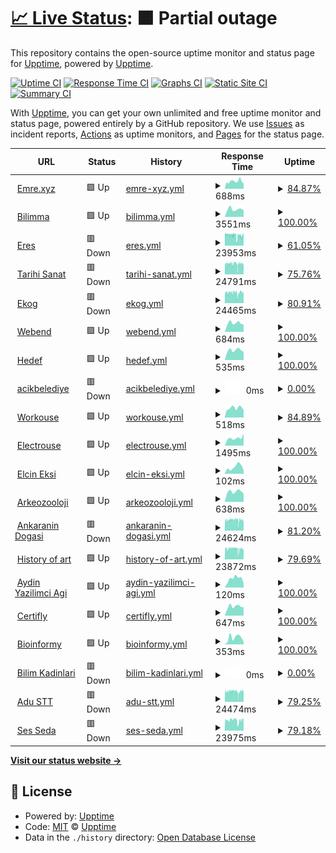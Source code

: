 # [📈 Live Status](https://status.emre.xyz): <!--live status--> **🟧 Partial outage**

This repository contains the open-source uptime monitor and status page for [Upptime](https://upptime.js.org), powered by [Upptime](https://github.com/upptime/upptime).

[![Uptime CI](https://github.com/delirehberi/status/workflows/Uptime%20CI/badge.svg)](https://github.com/delirehberi/status/actions?query=workflow%3A%22Uptime+CI%22)
[![Response Time CI](https://github.com/delirehberi/status/workflows/Response%20Time%20CI/badge.svg)](https://github.com/delirehberi/status/actions?query=workflow%3A%22Response+Time+CI%22)
[![Graphs CI](https://github.com/delirehberi/status/workflows/Graphs%20CI/badge.svg)](https://github.com/delirehberi/status/actions?query=workflow%3A%22Graphs+CI%22)
[![Static Site CI](https://github.com/delirehberi/status/workflows/Static%20Site%20CI/badge.svg)](https://github.com/delirehberi/status/actions?query=workflow%3A%22Static+Site+CI%22)
[![Summary CI](https://github.com/delirehberi/status/workflows/Summary%20CI/badge.svg)](https://github.com/delirehberi/status/actions?query=workflow%3A%22Summary+CI%22)

With [Upptime](https://upptime.js.org), you can get your own unlimited and free uptime monitor and status page, powered entirely by a GitHub repository. We use [Issues](https://github.com/upptime/upptime/issues) as incident reports, [Actions](https://github.com/delirehberi/status/actions) as uptime monitors, and [Pages](https://status.emre.xyz) for the status page.

<!--start: status pages-->
<!-- This summary is generated by Upptime (https://github.com/upptime/upptime) -->
<!-- Do not edit this manually, your changes will be overwritten -->
<!-- prettier-ignore -->
| URL | Status | History | Response Time | Uptime |
| --- | ------ | ------- | ------------- | ------ |
| <img alt="" src="https://icons.duckduckgo.com/ip3/emre.xyz.ico" height="13"> [Emre.xyz](https://emre.xyz) | 🟩 Up | [emre-xyz.yml](https://github.com/delirehberi/status/commits/HEAD/history/emre-xyz.yml) | <details><summary><img alt="Response time graph" src="./graphs/emre-xyz/response-time-week.png" height="20"> 688ms</summary><br><a href="https://status.emre.xyz/history/emre-xyz"><img alt="Response time 673" src="https://img.shields.io/endpoint?url=https%3A%2F%2Fraw.githubusercontent.com%2Fdelirehberi%2Fstatus%2FHEAD%2Fapi%2Femre-xyz%2Fresponse-time.json"></a><br><a href="https://status.emre.xyz/history/emre-xyz"><img alt="24-hour response time 471" src="https://img.shields.io/endpoint?url=https%3A%2F%2Fraw.githubusercontent.com%2Fdelirehberi%2Fstatus%2FHEAD%2Fapi%2Femre-xyz%2Fresponse-time-day.json"></a><br><a href="https://status.emre.xyz/history/emre-xyz"><img alt="7-day response time 688" src="https://img.shields.io/endpoint?url=https%3A%2F%2Fraw.githubusercontent.com%2Fdelirehberi%2Fstatus%2FHEAD%2Fapi%2Femre-xyz%2Fresponse-time-week.json"></a><br><a href="https://status.emre.xyz/history/emre-xyz"><img alt="30-day response time 665" src="https://img.shields.io/endpoint?url=https%3A%2F%2Fraw.githubusercontent.com%2Fdelirehberi%2Fstatus%2FHEAD%2Fapi%2Femre-xyz%2Fresponse-time-month.json"></a><br><a href="https://status.emre.xyz/history/emre-xyz"><img alt="1-year response time 673" src="https://img.shields.io/endpoint?url=https%3A%2F%2Fraw.githubusercontent.com%2Fdelirehberi%2Fstatus%2FHEAD%2Fapi%2Femre-xyz%2Fresponse-time-year.json"></a></details> | <details><summary><a href="https://status.emre.xyz/history/emre-xyz">84.87%</a></summary><a href="https://status.emre.xyz/history/emre-xyz"><img alt="All-time uptime 97.60%" src="https://img.shields.io/endpoint?url=https%3A%2F%2Fraw.githubusercontent.com%2Fdelirehberi%2Fstatus%2FHEAD%2Fapi%2Femre-xyz%2Fuptime.json"></a><br><a href="https://status.emre.xyz/history/emre-xyz"><img alt="24-hour uptime 100.00%" src="https://img.shields.io/endpoint?url=https%3A%2F%2Fraw.githubusercontent.com%2Fdelirehberi%2Fstatus%2FHEAD%2Fapi%2Femre-xyz%2Fuptime-day.json"></a><br><a href="https://status.emre.xyz/history/emre-xyz"><img alt="7-day uptime 84.87%" src="https://img.shields.io/endpoint?url=https%3A%2F%2Fraw.githubusercontent.com%2Fdelirehberi%2Fstatus%2FHEAD%2Fapi%2Femre-xyz%2Fuptime-week.json"></a><br><a href="https://status.emre.xyz/history/emre-xyz"><img alt="30-day uptime 96.52%" src="https://img.shields.io/endpoint?url=https%3A%2F%2Fraw.githubusercontent.com%2Fdelirehberi%2Fstatus%2FHEAD%2Fapi%2Femre-xyz%2Fuptime-month.json"></a><br><a href="https://status.emre.xyz/history/emre-xyz"><img alt="1-year uptime 97.60%" src="https://img.shields.io/endpoint?url=https%3A%2F%2Fraw.githubusercontent.com%2Fdelirehberi%2Fstatus%2FHEAD%2Fapi%2Femre-xyz%2Fuptime-year.json"></a></details>
| <img alt="" src="https://icons.duckduckgo.com/ip3/bilimma.com.ico" height="13"> [Bilimma](https://bilimma.com) | 🟩 Up | [bilimma.yml](https://github.com/delirehberi/status/commits/HEAD/history/bilimma.yml) | <details><summary><img alt="Response time graph" src="./graphs/bilimma/response-time-week.png" height="20"> 3551ms</summary><br><a href="https://status.emre.xyz/history/bilimma"><img alt="Response time 3151" src="https://img.shields.io/endpoint?url=https%3A%2F%2Fraw.githubusercontent.com%2Fdelirehberi%2Fstatus%2FHEAD%2Fapi%2Fbilimma%2Fresponse-time.json"></a><br><a href="https://status.emre.xyz/history/bilimma"><img alt="24-hour response time 3076" src="https://img.shields.io/endpoint?url=https%3A%2F%2Fraw.githubusercontent.com%2Fdelirehberi%2Fstatus%2FHEAD%2Fapi%2Fbilimma%2Fresponse-time-day.json"></a><br><a href="https://status.emre.xyz/history/bilimma"><img alt="7-day response time 3551" src="https://img.shields.io/endpoint?url=https%3A%2F%2Fraw.githubusercontent.com%2Fdelirehberi%2Fstatus%2FHEAD%2Fapi%2Fbilimma%2Fresponse-time-week.json"></a><br><a href="https://status.emre.xyz/history/bilimma"><img alt="30-day response time 3333" src="https://img.shields.io/endpoint?url=https%3A%2F%2Fraw.githubusercontent.com%2Fdelirehberi%2Fstatus%2FHEAD%2Fapi%2Fbilimma%2Fresponse-time-month.json"></a><br><a href="https://status.emre.xyz/history/bilimma"><img alt="1-year response time 3151" src="https://img.shields.io/endpoint?url=https%3A%2F%2Fraw.githubusercontent.com%2Fdelirehberi%2Fstatus%2FHEAD%2Fapi%2Fbilimma%2Fresponse-time-year.json"></a></details> | <details><summary><a href="https://status.emre.xyz/history/bilimma">100.00%</a></summary><a href="https://status.emre.xyz/history/bilimma"><img alt="All-time uptime 99.88%" src="https://img.shields.io/endpoint?url=https%3A%2F%2Fraw.githubusercontent.com%2Fdelirehberi%2Fstatus%2FHEAD%2Fapi%2Fbilimma%2Fuptime.json"></a><br><a href="https://status.emre.xyz/history/bilimma"><img alt="24-hour uptime 100.00%" src="https://img.shields.io/endpoint?url=https%3A%2F%2Fraw.githubusercontent.com%2Fdelirehberi%2Fstatus%2FHEAD%2Fapi%2Fbilimma%2Fuptime-day.json"></a><br><a href="https://status.emre.xyz/history/bilimma"><img alt="7-day uptime 100.00%" src="https://img.shields.io/endpoint?url=https%3A%2F%2Fraw.githubusercontent.com%2Fdelirehberi%2Fstatus%2FHEAD%2Fapi%2Fbilimma%2Fuptime-week.json"></a><br><a href="https://status.emre.xyz/history/bilimma"><img alt="30-day uptime 99.87%" src="https://img.shields.io/endpoint?url=https%3A%2F%2Fraw.githubusercontent.com%2Fdelirehberi%2Fstatus%2FHEAD%2Fapi%2Fbilimma%2Fuptime-month.json"></a><br><a href="https://status.emre.xyz/history/bilimma"><img alt="1-year uptime 99.88%" src="https://img.shields.io/endpoint?url=https%3A%2F%2Fraw.githubusercontent.com%2Fdelirehberi%2Fstatus%2FHEAD%2Fapi%2Fbilimma%2Fuptime-year.json"></a></details>
| <img alt="" src="https://icons.duckduckgo.com/ip3/www.eresbiotech.com.ico" height="13"> [Eres](https://www.eresbiotech.com) | 🟥 Down | [eres.yml](https://github.com/delirehberi/status/commits/HEAD/history/eres.yml) | <details><summary><img alt="Response time graph" src="./graphs/eres/response-time-week.png" height="20"> 23953ms</summary><br><a href="https://status.emre.xyz/history/eres"><img alt="Response time 12148" src="https://img.shields.io/endpoint?url=https%3A%2F%2Fraw.githubusercontent.com%2Fdelirehberi%2Fstatus%2FHEAD%2Fapi%2Feres%2Fresponse-time.json"></a><br><a href="https://status.emre.xyz/history/eres"><img alt="24-hour response time 25113" src="https://img.shields.io/endpoint?url=https%3A%2F%2Fraw.githubusercontent.com%2Fdelirehberi%2Fstatus%2FHEAD%2Fapi%2Feres%2Fresponse-time-day.json"></a><br><a href="https://status.emre.xyz/history/eres"><img alt="7-day response time 23953" src="https://img.shields.io/endpoint?url=https%3A%2F%2Fraw.githubusercontent.com%2Fdelirehberi%2Fstatus%2FHEAD%2Fapi%2Feres%2Fresponse-time-week.json"></a><br><a href="https://status.emre.xyz/history/eres"><img alt="30-day response time 22528" src="https://img.shields.io/endpoint?url=https%3A%2F%2Fraw.githubusercontent.com%2Fdelirehberi%2Fstatus%2FHEAD%2Fapi%2Feres%2Fresponse-time-month.json"></a><br><a href="https://status.emre.xyz/history/eres"><img alt="1-year response time 12148" src="https://img.shields.io/endpoint?url=https%3A%2F%2Fraw.githubusercontent.com%2Fdelirehberi%2Fstatus%2FHEAD%2Fapi%2Feres%2Fresponse-time-year.json"></a></details> | <details><summary><a href="https://status.emre.xyz/history/eres">61.05%</a></summary><a href="https://status.emre.xyz/history/eres"><img alt="All-time uptime 98.76%" src="https://img.shields.io/endpoint?url=https%3A%2F%2Fraw.githubusercontent.com%2Fdelirehberi%2Fstatus%2FHEAD%2Fapi%2Feres%2Fuptime.json"></a><br><a href="https://status.emre.xyz/history/eres"><img alt="24-hour uptime 35.19%" src="https://img.shields.io/endpoint?url=https%3A%2F%2Fraw.githubusercontent.com%2Fdelirehberi%2Fstatus%2FHEAD%2Fapi%2Feres%2Fuptime-day.json"></a><br><a href="https://status.emre.xyz/history/eres"><img alt="7-day uptime 61.05%" src="https://img.shields.io/endpoint?url=https%3A%2F%2Fraw.githubusercontent.com%2Fdelirehberi%2Fstatus%2FHEAD%2Fapi%2Feres%2Fuptime-week.json"></a><br><a href="https://status.emre.xyz/history/eres"><img alt="30-day uptime 86.24%" src="https://img.shields.io/endpoint?url=https%3A%2F%2Fraw.githubusercontent.com%2Fdelirehberi%2Fstatus%2FHEAD%2Fapi%2Feres%2Fuptime-month.json"></a><br><a href="https://status.emre.xyz/history/eres"><img alt="1-year uptime 98.76%" src="https://img.shields.io/endpoint?url=https%3A%2F%2Fraw.githubusercontent.com%2Fdelirehberi%2Fstatus%2FHEAD%2Fapi%2Feres%2Fuptime-year.json"></a></details>
| <img alt="" src="https://icons.duckduckgo.com/ip3/tarihisanat.com.ico" height="13"> [Tarihi Sanat](https://tarihisanat.com) | 🟥 Down | [tarihi-sanat.yml](https://github.com/delirehberi/status/commits/HEAD/history/tarihi-sanat.yml) | <details><summary><img alt="Response time graph" src="./graphs/tarihi-sanat/response-time-week.png" height="20"> 24791ms</summary><br><a href="https://status.emre.xyz/history/tarihi-sanat"><img alt="Response time 6486" src="https://img.shields.io/endpoint?url=https%3A%2F%2Fraw.githubusercontent.com%2Fdelirehberi%2Fstatus%2FHEAD%2Fapi%2Ftarihi-sanat%2Fresponse-time.json"></a><br><a href="https://status.emre.xyz/history/tarihi-sanat"><img alt="24-hour response time 25606" src="https://img.shields.io/endpoint?url=https%3A%2F%2Fraw.githubusercontent.com%2Fdelirehberi%2Fstatus%2FHEAD%2Fapi%2Ftarihi-sanat%2Fresponse-time-day.json"></a><br><a href="https://status.emre.xyz/history/tarihi-sanat"><img alt="7-day response time 24791" src="https://img.shields.io/endpoint?url=https%3A%2F%2Fraw.githubusercontent.com%2Fdelirehberi%2Fstatus%2FHEAD%2Fapi%2Ftarihi-sanat%2Fresponse-time-week.json"></a><br><a href="https://status.emre.xyz/history/tarihi-sanat"><img alt="30-day response time 20523" src="https://img.shields.io/endpoint?url=https%3A%2F%2Fraw.githubusercontent.com%2Fdelirehberi%2Fstatus%2FHEAD%2Fapi%2Ftarihi-sanat%2Fresponse-time-month.json"></a><br><a href="https://status.emre.xyz/history/tarihi-sanat"><img alt="1-year response time 6486" src="https://img.shields.io/endpoint?url=https%3A%2F%2Fraw.githubusercontent.com%2Fdelirehberi%2Fstatus%2FHEAD%2Fapi%2Ftarihi-sanat%2Fresponse-time-year.json"></a></details> | <details><summary><a href="https://status.emre.xyz/history/tarihi-sanat">75.76%</a></summary><a href="https://status.emre.xyz/history/tarihi-sanat"><img alt="All-time uptime 99.05%" src="https://img.shields.io/endpoint?url=https%3A%2F%2Fraw.githubusercontent.com%2Fdelirehberi%2Fstatus%2FHEAD%2Fapi%2Ftarihi-sanat%2Fuptime.json"></a><br><a href="https://status.emre.xyz/history/tarihi-sanat"><img alt="24-hour uptime 33.68%" src="https://img.shields.io/endpoint?url=https%3A%2F%2Fraw.githubusercontent.com%2Fdelirehberi%2Fstatus%2FHEAD%2Fapi%2Ftarihi-sanat%2Fuptime-day.json"></a><br><a href="https://status.emre.xyz/history/tarihi-sanat"><img alt="7-day uptime 75.76%" src="https://img.shields.io/endpoint?url=https%3A%2F%2Fraw.githubusercontent.com%2Fdelirehberi%2Fstatus%2FHEAD%2Fapi%2Ftarihi-sanat%2Fuptime-week.json"></a><br><a href="https://status.emre.xyz/history/tarihi-sanat"><img alt="30-day uptime 93.13%" src="https://img.shields.io/endpoint?url=https%3A%2F%2Fraw.githubusercontent.com%2Fdelirehberi%2Fstatus%2FHEAD%2Fapi%2Ftarihi-sanat%2Fuptime-month.json"></a><br><a href="https://status.emre.xyz/history/tarihi-sanat"><img alt="1-year uptime 99.05%" src="https://img.shields.io/endpoint?url=https%3A%2F%2Fraw.githubusercontent.com%2Fdelirehberi%2Fstatus%2FHEAD%2Fapi%2Ftarihi-sanat%2Fuptime-year.json"></a></details>
| <img alt="" src="https://icons.duckduckgo.com/ip3/ekog.org.ico" height="13"> [Ekog](https://ekog.org) | 🟥 Down | [ekog.yml](https://github.com/delirehberi/status/commits/HEAD/history/ekog.yml) | <details><summary><img alt="Response time graph" src="./graphs/ekog/response-time-week.png" height="20"> 24465ms</summary><br><a href="https://status.emre.xyz/history/ekog"><img alt="Response time 6393" src="https://img.shields.io/endpoint?url=https%3A%2F%2Fraw.githubusercontent.com%2Fdelirehberi%2Fstatus%2FHEAD%2Fapi%2Fekog%2Fresponse-time.json"></a><br><a href="https://status.emre.xyz/history/ekog"><img alt="24-hour response time 26048" src="https://img.shields.io/endpoint?url=https%3A%2F%2Fraw.githubusercontent.com%2Fdelirehberi%2Fstatus%2FHEAD%2Fapi%2Fekog%2Fresponse-time-day.json"></a><br><a href="https://status.emre.xyz/history/ekog"><img alt="7-day response time 24465" src="https://img.shields.io/endpoint?url=https%3A%2F%2Fraw.githubusercontent.com%2Fdelirehberi%2Fstatus%2FHEAD%2Fapi%2Fekog%2Fresponse-time-week.json"></a><br><a href="https://status.emre.xyz/history/ekog"><img alt="30-day response time 20395" src="https://img.shields.io/endpoint?url=https%3A%2F%2Fraw.githubusercontent.com%2Fdelirehberi%2Fstatus%2FHEAD%2Fapi%2Fekog%2Fresponse-time-month.json"></a><br><a href="https://status.emre.xyz/history/ekog"><img alt="1-year response time 6393" src="https://img.shields.io/endpoint?url=https%3A%2F%2Fraw.githubusercontent.com%2Fdelirehberi%2Fstatus%2FHEAD%2Fapi%2Fekog%2Fresponse-time-year.json"></a></details> | <details><summary><a href="https://status.emre.xyz/history/ekog">80.91%</a></summary><a href="https://status.emre.xyz/history/ekog"><img alt="All-time uptime 99.00%" src="https://img.shields.io/endpoint?url=https%3A%2F%2Fraw.githubusercontent.com%2Fdelirehberi%2Fstatus%2FHEAD%2Fapi%2Fekog%2Fuptime.json"></a><br><a href="https://status.emre.xyz/history/ekog"><img alt="24-hour uptime 36.96%" src="https://img.shields.io/endpoint?url=https%3A%2F%2Fraw.githubusercontent.com%2Fdelirehberi%2Fstatus%2FHEAD%2Fapi%2Fekog%2Fuptime-day.json"></a><br><a href="https://status.emre.xyz/history/ekog"><img alt="7-day uptime 80.91%" src="https://img.shields.io/endpoint?url=https%3A%2F%2Fraw.githubusercontent.com%2Fdelirehberi%2Fstatus%2FHEAD%2Fapi%2Fekog%2Fuptime-week.json"></a><br><a href="https://status.emre.xyz/history/ekog"><img alt="30-day uptime 94.13%" src="https://img.shields.io/endpoint?url=https%3A%2F%2Fraw.githubusercontent.com%2Fdelirehberi%2Fstatus%2FHEAD%2Fapi%2Fekog%2Fuptime-month.json"></a><br><a href="https://status.emre.xyz/history/ekog"><img alt="1-year uptime 99.00%" src="https://img.shields.io/endpoint?url=https%3A%2F%2Fraw.githubusercontent.com%2Fdelirehberi%2Fstatus%2FHEAD%2Fapi%2Fekog%2Fuptime-year.json"></a></details>
| <img alt="" src="https://icons.duckduckgo.com/ip3/webend.org.ico" height="13"> [Webend](https://webend.org) | 🟩 Up | [webend.yml](https://github.com/delirehberi/status/commits/HEAD/history/webend.yml) | <details><summary><img alt="Response time graph" src="./graphs/webend/response-time-week.png" height="20"> 684ms</summary><br><a href="https://status.emre.xyz/history/webend"><img alt="Response time 457" src="https://img.shields.io/endpoint?url=https%3A%2F%2Fraw.githubusercontent.com%2Fdelirehberi%2Fstatus%2FHEAD%2Fapi%2Fwebend%2Fresponse-time.json"></a><br><a href="https://status.emre.xyz/history/webend"><img alt="24-hour response time 577" src="https://img.shields.io/endpoint?url=https%3A%2F%2Fraw.githubusercontent.com%2Fdelirehberi%2Fstatus%2FHEAD%2Fapi%2Fwebend%2Fresponse-time-day.json"></a><br><a href="https://status.emre.xyz/history/webend"><img alt="7-day response time 684" src="https://img.shields.io/endpoint?url=https%3A%2F%2Fraw.githubusercontent.com%2Fdelirehberi%2Fstatus%2FHEAD%2Fapi%2Fwebend%2Fresponse-time-week.json"></a><br><a href="https://status.emre.xyz/history/webend"><img alt="30-day response time 690" src="https://img.shields.io/endpoint?url=https%3A%2F%2Fraw.githubusercontent.com%2Fdelirehberi%2Fstatus%2FHEAD%2Fapi%2Fwebend%2Fresponse-time-month.json"></a><br><a href="https://status.emre.xyz/history/webend"><img alt="1-year response time 457" src="https://img.shields.io/endpoint?url=https%3A%2F%2Fraw.githubusercontent.com%2Fdelirehberi%2Fstatus%2FHEAD%2Fapi%2Fwebend%2Fresponse-time-year.json"></a></details> | <details><summary><a href="https://status.emre.xyz/history/webend">100.00%</a></summary><a href="https://status.emre.xyz/history/webend"><img alt="All-time uptime 86.82%" src="https://img.shields.io/endpoint?url=https%3A%2F%2Fraw.githubusercontent.com%2Fdelirehberi%2Fstatus%2FHEAD%2Fapi%2Fwebend%2Fuptime.json"></a><br><a href="https://status.emre.xyz/history/webend"><img alt="24-hour uptime 100.00%" src="https://img.shields.io/endpoint?url=https%3A%2F%2Fraw.githubusercontent.com%2Fdelirehberi%2Fstatus%2FHEAD%2Fapi%2Fwebend%2Fuptime-day.json"></a><br><a href="https://status.emre.xyz/history/webend"><img alt="7-day uptime 100.00%" src="https://img.shields.io/endpoint?url=https%3A%2F%2Fraw.githubusercontent.com%2Fdelirehberi%2Fstatus%2FHEAD%2Fapi%2Fwebend%2Fuptime-week.json"></a><br><a href="https://status.emre.xyz/history/webend"><img alt="30-day uptime 100.00%" src="https://img.shields.io/endpoint?url=https%3A%2F%2Fraw.githubusercontent.com%2Fdelirehberi%2Fstatus%2FHEAD%2Fapi%2Fwebend%2Fuptime-month.json"></a><br><a href="https://status.emre.xyz/history/webend"><img alt="1-year uptime 86.82%" src="https://img.shields.io/endpoint?url=https%3A%2F%2Fraw.githubusercontent.com%2Fdelirehberi%2Fstatus%2FHEAD%2Fapi%2Fwebend%2Fuptime-year.json"></a></details>
| <img alt="" src="https://icons.duckduckgo.com/ip3/hedef.im.ico" height="13"> [Hedef](https://hedef.im) | 🟩 Up | [hedef.yml](https://github.com/delirehberi/status/commits/HEAD/history/hedef.yml) | <details><summary><img alt="Response time graph" src="./graphs/hedef/response-time-week.png" height="20"> 535ms</summary><br><a href="https://status.emre.xyz/history/hedef"><img alt="Response time 547" src="https://img.shields.io/endpoint?url=https%3A%2F%2Fraw.githubusercontent.com%2Fdelirehberi%2Fstatus%2FHEAD%2Fapi%2Fhedef%2Fresponse-time.json"></a><br><a href="https://status.emre.xyz/history/hedef"><img alt="24-hour response time 450" src="https://img.shields.io/endpoint?url=https%3A%2F%2Fraw.githubusercontent.com%2Fdelirehberi%2Fstatus%2FHEAD%2Fapi%2Fhedef%2Fresponse-time-day.json"></a><br><a href="https://status.emre.xyz/history/hedef"><img alt="7-day response time 535" src="https://img.shields.io/endpoint?url=https%3A%2F%2Fraw.githubusercontent.com%2Fdelirehberi%2Fstatus%2FHEAD%2Fapi%2Fhedef%2Fresponse-time-week.json"></a><br><a href="https://status.emre.xyz/history/hedef"><img alt="30-day response time 531" src="https://img.shields.io/endpoint?url=https%3A%2F%2Fraw.githubusercontent.com%2Fdelirehberi%2Fstatus%2FHEAD%2Fapi%2Fhedef%2Fresponse-time-month.json"></a><br><a href="https://status.emre.xyz/history/hedef"><img alt="1-year response time 547" src="https://img.shields.io/endpoint?url=https%3A%2F%2Fraw.githubusercontent.com%2Fdelirehberi%2Fstatus%2FHEAD%2Fapi%2Fhedef%2Fresponse-time-year.json"></a></details> | <details><summary><a href="https://status.emre.xyz/history/hedef">100.00%</a></summary><a href="https://status.emre.xyz/history/hedef"><img alt="All-time uptime 99.95%" src="https://img.shields.io/endpoint?url=https%3A%2F%2Fraw.githubusercontent.com%2Fdelirehberi%2Fstatus%2FHEAD%2Fapi%2Fhedef%2Fuptime.json"></a><br><a href="https://status.emre.xyz/history/hedef"><img alt="24-hour uptime 100.00%" src="https://img.shields.io/endpoint?url=https%3A%2F%2Fraw.githubusercontent.com%2Fdelirehberi%2Fstatus%2FHEAD%2Fapi%2Fhedef%2Fuptime-day.json"></a><br><a href="https://status.emre.xyz/history/hedef"><img alt="7-day uptime 100.00%" src="https://img.shields.io/endpoint?url=https%3A%2F%2Fraw.githubusercontent.com%2Fdelirehberi%2Fstatus%2FHEAD%2Fapi%2Fhedef%2Fuptime-week.json"></a><br><a href="https://status.emre.xyz/history/hedef"><img alt="30-day uptime 100.00%" src="https://img.shields.io/endpoint?url=https%3A%2F%2Fraw.githubusercontent.com%2Fdelirehberi%2Fstatus%2FHEAD%2Fapi%2Fhedef%2Fuptime-month.json"></a><br><a href="https://status.emre.xyz/history/hedef"><img alt="1-year uptime 99.95%" src="https://img.shields.io/endpoint?url=https%3A%2F%2Fraw.githubusercontent.com%2Fdelirehberi%2Fstatus%2FHEAD%2Fapi%2Fhedef%2Fuptime-year.json"></a></details>
| <img alt="" src="https://icons.duckduckgo.com/ip3/acikbelediye.com.ico" height="13"> [acikbelediye](https://acikbelediye.com) | 🟥 Down | [acikbelediye.yml](https://github.com/delirehberi/status/commits/HEAD/history/acikbelediye.yml) | <details><summary><img alt="Response time graph" src="./graphs/acikbelediye/response-time-week.png" height="20"> 0ms</summary><br><a href="https://status.emre.xyz/history/acikbelediye"><img alt="Response time 0" src="https://img.shields.io/endpoint?url=https%3A%2F%2Fraw.githubusercontent.com%2Fdelirehberi%2Fstatus%2FHEAD%2Fapi%2Facikbelediye%2Fresponse-time.json"></a><br><a href="https://status.emre.xyz/history/acikbelediye"><img alt="24-hour response time 0" src="https://img.shields.io/endpoint?url=https%3A%2F%2Fraw.githubusercontent.com%2Fdelirehberi%2Fstatus%2FHEAD%2Fapi%2Facikbelediye%2Fresponse-time-day.json"></a><br><a href="https://status.emre.xyz/history/acikbelediye"><img alt="7-day response time 0" src="https://img.shields.io/endpoint?url=https%3A%2F%2Fraw.githubusercontent.com%2Fdelirehberi%2Fstatus%2FHEAD%2Fapi%2Facikbelediye%2Fresponse-time-week.json"></a><br><a href="https://status.emre.xyz/history/acikbelediye"><img alt="30-day response time 0" src="https://img.shields.io/endpoint?url=https%3A%2F%2Fraw.githubusercontent.com%2Fdelirehberi%2Fstatus%2FHEAD%2Fapi%2Facikbelediye%2Fresponse-time-month.json"></a><br><a href="https://status.emre.xyz/history/acikbelediye"><img alt="1-year response time 0" src="https://img.shields.io/endpoint?url=https%3A%2F%2Fraw.githubusercontent.com%2Fdelirehberi%2Fstatus%2FHEAD%2Fapi%2Facikbelediye%2Fresponse-time-year.json"></a></details> | <details><summary><a href="https://status.emre.xyz/history/acikbelediye">0.00%</a></summary><a href="https://status.emre.xyz/history/acikbelediye"><img alt="All-time uptime 0.00%" src="https://img.shields.io/endpoint?url=https%3A%2F%2Fraw.githubusercontent.com%2Fdelirehberi%2Fstatus%2FHEAD%2Fapi%2Facikbelediye%2Fuptime.json"></a><br><a href="https://status.emre.xyz/history/acikbelediye"><img alt="24-hour uptime 0.00%" src="https://img.shields.io/endpoint?url=https%3A%2F%2Fraw.githubusercontent.com%2Fdelirehberi%2Fstatus%2FHEAD%2Fapi%2Facikbelediye%2Fuptime-day.json"></a><br><a href="https://status.emre.xyz/history/acikbelediye"><img alt="7-day uptime 0.00%" src="https://img.shields.io/endpoint?url=https%3A%2F%2Fraw.githubusercontent.com%2Fdelirehberi%2Fstatus%2FHEAD%2Fapi%2Facikbelediye%2Fuptime-week.json"></a><br><a href="https://status.emre.xyz/history/acikbelediye"><img alt="30-day uptime 0.00%" src="https://img.shields.io/endpoint?url=https%3A%2F%2Fraw.githubusercontent.com%2Fdelirehberi%2Fstatus%2FHEAD%2Fapi%2Facikbelediye%2Fuptime-month.json"></a><br><a href="https://status.emre.xyz/history/acikbelediye"><img alt="1-year uptime 0.00%" src="https://img.shields.io/endpoint?url=https%3A%2F%2Fraw.githubusercontent.com%2Fdelirehberi%2Fstatus%2FHEAD%2Fapi%2Facikbelediye%2Fuptime-year.json"></a></details>
| <img alt="" src="https://icons.duckduckgo.com/ip3/workouse.com.ico" height="13"> [Workouse](https://workouse.com) | 🟩 Up | [workouse.yml](https://github.com/delirehberi/status/commits/HEAD/history/workouse.yml) | <details><summary><img alt="Response time graph" src="./graphs/workouse/response-time-week.png" height="20"> 518ms</summary><br><a href="https://status.emre.xyz/history/workouse"><img alt="Response time 539" src="https://img.shields.io/endpoint?url=https%3A%2F%2Fraw.githubusercontent.com%2Fdelirehberi%2Fstatus%2FHEAD%2Fapi%2Fworkouse%2Fresponse-time.json"></a><br><a href="https://status.emre.xyz/history/workouse"><img alt="24-hour response time 404" src="https://img.shields.io/endpoint?url=https%3A%2F%2Fraw.githubusercontent.com%2Fdelirehberi%2Fstatus%2FHEAD%2Fapi%2Fworkouse%2Fresponse-time-day.json"></a><br><a href="https://status.emre.xyz/history/workouse"><img alt="7-day response time 518" src="https://img.shields.io/endpoint?url=https%3A%2F%2Fraw.githubusercontent.com%2Fdelirehberi%2Fstatus%2FHEAD%2Fapi%2Fworkouse%2Fresponse-time-week.json"></a><br><a href="https://status.emre.xyz/history/workouse"><img alt="30-day response time 526" src="https://img.shields.io/endpoint?url=https%3A%2F%2Fraw.githubusercontent.com%2Fdelirehberi%2Fstatus%2FHEAD%2Fapi%2Fworkouse%2Fresponse-time-month.json"></a><br><a href="https://status.emre.xyz/history/workouse"><img alt="1-year response time 539" src="https://img.shields.io/endpoint?url=https%3A%2F%2Fraw.githubusercontent.com%2Fdelirehberi%2Fstatus%2FHEAD%2Fapi%2Fworkouse%2Fresponse-time-year.json"></a></details> | <details><summary><a href="https://status.emre.xyz/history/workouse">84.89%</a></summary><a href="https://status.emre.xyz/history/workouse"><img alt="All-time uptime 98.09%" src="https://img.shields.io/endpoint?url=https%3A%2F%2Fraw.githubusercontent.com%2Fdelirehberi%2Fstatus%2FHEAD%2Fapi%2Fworkouse%2Fuptime.json"></a><br><a href="https://status.emre.xyz/history/workouse"><img alt="24-hour uptime 100.00%" src="https://img.shields.io/endpoint?url=https%3A%2F%2Fraw.githubusercontent.com%2Fdelirehberi%2Fstatus%2FHEAD%2Fapi%2Fworkouse%2Fuptime-day.json"></a><br><a href="https://status.emre.xyz/history/workouse"><img alt="7-day uptime 84.89%" src="https://img.shields.io/endpoint?url=https%3A%2F%2Fraw.githubusercontent.com%2Fdelirehberi%2Fstatus%2FHEAD%2Fapi%2Fworkouse%2Fuptime-week.json"></a><br><a href="https://status.emre.xyz/history/workouse"><img alt="30-day uptime 96.52%" src="https://img.shields.io/endpoint?url=https%3A%2F%2Fraw.githubusercontent.com%2Fdelirehberi%2Fstatus%2FHEAD%2Fapi%2Fworkouse%2Fuptime-month.json"></a><br><a href="https://status.emre.xyz/history/workouse"><img alt="1-year uptime 98.09%" src="https://img.shields.io/endpoint?url=https%3A%2F%2Fraw.githubusercontent.com%2Fdelirehberi%2Fstatus%2FHEAD%2Fapi%2Fworkouse%2Fuptime-year.json"></a></details>
| <img alt="" src="https://icons.duckduckgo.com/ip3/electrouse.com.ico" height="13"> [Electrouse](https://electrouse.com) | 🟩 Up | [electrouse.yml](https://github.com/delirehberi/status/commits/HEAD/history/electrouse.yml) | <details><summary><img alt="Response time graph" src="./graphs/electrouse/response-time-week.png" height="20"> 1495ms</summary><br><a href="https://status.emre.xyz/history/electrouse"><img alt="Response time 1050" src="https://img.shields.io/endpoint?url=https%3A%2F%2Fraw.githubusercontent.com%2Fdelirehberi%2Fstatus%2FHEAD%2Fapi%2Felectrouse%2Fresponse-time.json"></a><br><a href="https://status.emre.xyz/history/electrouse"><img alt="24-hour response time 2327" src="https://img.shields.io/endpoint?url=https%3A%2F%2Fraw.githubusercontent.com%2Fdelirehberi%2Fstatus%2FHEAD%2Fapi%2Felectrouse%2Fresponse-time-day.json"></a><br><a href="https://status.emre.xyz/history/electrouse"><img alt="7-day response time 1495" src="https://img.shields.io/endpoint?url=https%3A%2F%2Fraw.githubusercontent.com%2Fdelirehberi%2Fstatus%2FHEAD%2Fapi%2Felectrouse%2Fresponse-time-week.json"></a><br><a href="https://status.emre.xyz/history/electrouse"><img alt="30-day response time 1328" src="https://img.shields.io/endpoint?url=https%3A%2F%2Fraw.githubusercontent.com%2Fdelirehberi%2Fstatus%2FHEAD%2Fapi%2Felectrouse%2Fresponse-time-month.json"></a><br><a href="https://status.emre.xyz/history/electrouse"><img alt="1-year response time 1050" src="https://img.shields.io/endpoint?url=https%3A%2F%2Fraw.githubusercontent.com%2Fdelirehberi%2Fstatus%2FHEAD%2Fapi%2Felectrouse%2Fresponse-time-year.json"></a></details> | <details><summary><a href="https://status.emre.xyz/history/electrouse">100.00%</a></summary><a href="https://status.emre.xyz/history/electrouse"><img alt="All-time uptime 99.87%" src="https://img.shields.io/endpoint?url=https%3A%2F%2Fraw.githubusercontent.com%2Fdelirehberi%2Fstatus%2FHEAD%2Fapi%2Felectrouse%2Fuptime.json"></a><br><a href="https://status.emre.xyz/history/electrouse"><img alt="24-hour uptime 100.00%" src="https://img.shields.io/endpoint?url=https%3A%2F%2Fraw.githubusercontent.com%2Fdelirehberi%2Fstatus%2FHEAD%2Fapi%2Felectrouse%2Fuptime-day.json"></a><br><a href="https://status.emre.xyz/history/electrouse"><img alt="7-day uptime 100.00%" src="https://img.shields.io/endpoint?url=https%3A%2F%2Fraw.githubusercontent.com%2Fdelirehberi%2Fstatus%2FHEAD%2Fapi%2Felectrouse%2Fuptime-week.json"></a><br><a href="https://status.emre.xyz/history/electrouse"><img alt="30-day uptime 99.76%" src="https://img.shields.io/endpoint?url=https%3A%2F%2Fraw.githubusercontent.com%2Fdelirehberi%2Fstatus%2FHEAD%2Fapi%2Felectrouse%2Fuptime-month.json"></a><br><a href="https://status.emre.xyz/history/electrouse"><img alt="1-year uptime 99.87%" src="https://img.shields.io/endpoint?url=https%3A%2F%2Fraw.githubusercontent.com%2Fdelirehberi%2Fstatus%2FHEAD%2Fapi%2Felectrouse%2Fuptime-year.json"></a></details>
| <img alt="" src="https://icons.duckduckgo.com/ip3/elcineksi.com.ico" height="13"> [Elcin Eksi](https://elcineksi.com) | 🟩 Up | [elcin-eksi.yml](https://github.com/delirehberi/status/commits/HEAD/history/elcin-eksi.yml) | <details><summary><img alt="Response time graph" src="./graphs/elcin-eksi/response-time-week.png" height="20"> 102ms</summary><br><a href="https://status.emre.xyz/history/elcin-eksi"><img alt="Response time 135" src="https://img.shields.io/endpoint?url=https%3A%2F%2Fraw.githubusercontent.com%2Fdelirehberi%2Fstatus%2FHEAD%2Fapi%2Felcin-eksi%2Fresponse-time.json"></a><br><a href="https://status.emre.xyz/history/elcin-eksi"><img alt="24-hour response time 53" src="https://img.shields.io/endpoint?url=https%3A%2F%2Fraw.githubusercontent.com%2Fdelirehberi%2Fstatus%2FHEAD%2Fapi%2Felcin-eksi%2Fresponse-time-day.json"></a><br><a href="https://status.emre.xyz/history/elcin-eksi"><img alt="7-day response time 102" src="https://img.shields.io/endpoint?url=https%3A%2F%2Fraw.githubusercontent.com%2Fdelirehberi%2Fstatus%2FHEAD%2Fapi%2Felcin-eksi%2Fresponse-time-week.json"></a><br><a href="https://status.emre.xyz/history/elcin-eksi"><img alt="30-day response time 126" src="https://img.shields.io/endpoint?url=https%3A%2F%2Fraw.githubusercontent.com%2Fdelirehberi%2Fstatus%2FHEAD%2Fapi%2Felcin-eksi%2Fresponse-time-month.json"></a><br><a href="https://status.emre.xyz/history/elcin-eksi"><img alt="1-year response time 135" src="https://img.shields.io/endpoint?url=https%3A%2F%2Fraw.githubusercontent.com%2Fdelirehberi%2Fstatus%2FHEAD%2Fapi%2Felcin-eksi%2Fresponse-time-year.json"></a></details> | <details><summary><a href="https://status.emre.xyz/history/elcin-eksi">100.00%</a></summary><a href="https://status.emre.xyz/history/elcin-eksi"><img alt="All-time uptime 100.00%" src="https://img.shields.io/endpoint?url=https%3A%2F%2Fraw.githubusercontent.com%2Fdelirehberi%2Fstatus%2FHEAD%2Fapi%2Felcin-eksi%2Fuptime.json"></a><br><a href="https://status.emre.xyz/history/elcin-eksi"><img alt="24-hour uptime 100.00%" src="https://img.shields.io/endpoint?url=https%3A%2F%2Fraw.githubusercontent.com%2Fdelirehberi%2Fstatus%2FHEAD%2Fapi%2Felcin-eksi%2Fuptime-day.json"></a><br><a href="https://status.emre.xyz/history/elcin-eksi"><img alt="7-day uptime 100.00%" src="https://img.shields.io/endpoint?url=https%3A%2F%2Fraw.githubusercontent.com%2Fdelirehberi%2Fstatus%2FHEAD%2Fapi%2Felcin-eksi%2Fuptime-week.json"></a><br><a href="https://status.emre.xyz/history/elcin-eksi"><img alt="30-day uptime 100.00%" src="https://img.shields.io/endpoint?url=https%3A%2F%2Fraw.githubusercontent.com%2Fdelirehberi%2Fstatus%2FHEAD%2Fapi%2Felcin-eksi%2Fuptime-month.json"></a><br><a href="https://status.emre.xyz/history/elcin-eksi"><img alt="1-year uptime 100.00%" src="https://img.shields.io/endpoint?url=https%3A%2F%2Fraw.githubusercontent.com%2Fdelirehberi%2Fstatus%2FHEAD%2Fapi%2Felcin-eksi%2Fuptime-year.json"></a></details>
| <img alt="" src="https://icons.duckduckgo.com/ip3/arkeozooloji.com.ico" height="13"> [Arkeozooloji](https://arkeozooloji.com) | 🟩 Up | [arkeozooloji.yml](https://github.com/delirehberi/status/commits/HEAD/history/arkeozooloji.yml) | <details><summary><img alt="Response time graph" src="./graphs/arkeozooloji/response-time-week.png" height="20"> 638ms</summary><br><a href="https://status.emre.xyz/history/arkeozooloji"><img alt="Response time 623" src="https://img.shields.io/endpoint?url=https%3A%2F%2Fraw.githubusercontent.com%2Fdelirehberi%2Fstatus%2FHEAD%2Fapi%2Farkeozooloji%2Fresponse-time.json"></a><br><a href="https://status.emre.xyz/history/arkeozooloji"><img alt="24-hour response time 501" src="https://img.shields.io/endpoint?url=https%3A%2F%2Fraw.githubusercontent.com%2Fdelirehberi%2Fstatus%2FHEAD%2Fapi%2Farkeozooloji%2Fresponse-time-day.json"></a><br><a href="https://status.emre.xyz/history/arkeozooloji"><img alt="7-day response time 638" src="https://img.shields.io/endpoint?url=https%3A%2F%2Fraw.githubusercontent.com%2Fdelirehberi%2Fstatus%2FHEAD%2Fapi%2Farkeozooloji%2Fresponse-time-week.json"></a><br><a href="https://status.emre.xyz/history/arkeozooloji"><img alt="30-day response time 627" src="https://img.shields.io/endpoint?url=https%3A%2F%2Fraw.githubusercontent.com%2Fdelirehberi%2Fstatus%2FHEAD%2Fapi%2Farkeozooloji%2Fresponse-time-month.json"></a><br><a href="https://status.emre.xyz/history/arkeozooloji"><img alt="1-year response time 623" src="https://img.shields.io/endpoint?url=https%3A%2F%2Fraw.githubusercontent.com%2Fdelirehberi%2Fstatus%2FHEAD%2Fapi%2Farkeozooloji%2Fresponse-time-year.json"></a></details> | <details><summary><a href="https://status.emre.xyz/history/arkeozooloji">100.00%</a></summary><a href="https://status.emre.xyz/history/arkeozooloji"><img alt="All-time uptime 99.88%" src="https://img.shields.io/endpoint?url=https%3A%2F%2Fraw.githubusercontent.com%2Fdelirehberi%2Fstatus%2FHEAD%2Fapi%2Farkeozooloji%2Fuptime.json"></a><br><a href="https://status.emre.xyz/history/arkeozooloji"><img alt="24-hour uptime 100.00%" src="https://img.shields.io/endpoint?url=https%3A%2F%2Fraw.githubusercontent.com%2Fdelirehberi%2Fstatus%2FHEAD%2Fapi%2Farkeozooloji%2Fuptime-day.json"></a><br><a href="https://status.emre.xyz/history/arkeozooloji"><img alt="7-day uptime 100.00%" src="https://img.shields.io/endpoint?url=https%3A%2F%2Fraw.githubusercontent.com%2Fdelirehberi%2Fstatus%2FHEAD%2Fapi%2Farkeozooloji%2Fuptime-week.json"></a><br><a href="https://status.emre.xyz/history/arkeozooloji"><img alt="30-day uptime 100.00%" src="https://img.shields.io/endpoint?url=https%3A%2F%2Fraw.githubusercontent.com%2Fdelirehberi%2Fstatus%2FHEAD%2Fapi%2Farkeozooloji%2Fuptime-month.json"></a><br><a href="https://status.emre.xyz/history/arkeozooloji"><img alt="1-year uptime 99.88%" src="https://img.shields.io/endpoint?url=https%3A%2F%2Fraw.githubusercontent.com%2Fdelirehberi%2Fstatus%2FHEAD%2Fapi%2Farkeozooloji%2Fuptime-year.json"></a></details>
| <img alt="" src="https://icons.duckduckgo.com/ip3/ankaranindogasi.com.ico" height="13"> [Ankaranin Dogasi](https://ankaranindogasi.com) | 🟥 Down | [ankaranin-dogasi.yml](https://github.com/delirehberi/status/commits/HEAD/history/ankaranin-dogasi.yml) | <details><summary><img alt="Response time graph" src="./graphs/ankaranin-dogasi/response-time-week.png" height="20"> 24624ms</summary><br><a href="https://status.emre.xyz/history/ankaranin-dogasi"><img alt="Response time 15474" src="https://img.shields.io/endpoint?url=https%3A%2F%2Fraw.githubusercontent.com%2Fdelirehberi%2Fstatus%2FHEAD%2Fapi%2Fankaranin-dogasi%2Fresponse-time.json"></a><br><a href="https://status.emre.xyz/history/ankaranin-dogasi"><img alt="24-hour response time 24269" src="https://img.shields.io/endpoint?url=https%3A%2F%2Fraw.githubusercontent.com%2Fdelirehberi%2Fstatus%2FHEAD%2Fapi%2Fankaranin-dogasi%2Fresponse-time-day.json"></a><br><a href="https://status.emre.xyz/history/ankaranin-dogasi"><img alt="7-day response time 24624" src="https://img.shields.io/endpoint?url=https%3A%2F%2Fraw.githubusercontent.com%2Fdelirehberi%2Fstatus%2FHEAD%2Fapi%2Fankaranin-dogasi%2Fresponse-time-week.json"></a><br><a href="https://status.emre.xyz/history/ankaranin-dogasi"><img alt="30-day response time 20240" src="https://img.shields.io/endpoint?url=https%3A%2F%2Fraw.githubusercontent.com%2Fdelirehberi%2Fstatus%2FHEAD%2Fapi%2Fankaranin-dogasi%2Fresponse-time-month.json"></a><br><a href="https://status.emre.xyz/history/ankaranin-dogasi"><img alt="1-year response time 15474" src="https://img.shields.io/endpoint?url=https%3A%2F%2Fraw.githubusercontent.com%2Fdelirehberi%2Fstatus%2FHEAD%2Fapi%2Fankaranin-dogasi%2Fresponse-time-year.json"></a></details> | <details><summary><a href="https://status.emre.xyz/history/ankaranin-dogasi">81.20%</a></summary><a href="https://status.emre.xyz/history/ankaranin-dogasi"><img alt="All-time uptime 94.59%" src="https://img.shields.io/endpoint?url=https%3A%2F%2Fraw.githubusercontent.com%2Fdelirehberi%2Fstatus%2FHEAD%2Fapi%2Fankaranin-dogasi%2Fuptime.json"></a><br><a href="https://status.emre.xyz/history/ankaranin-dogasi"><img alt="24-hour uptime 47.10%" src="https://img.shields.io/endpoint?url=https%3A%2F%2Fraw.githubusercontent.com%2Fdelirehberi%2Fstatus%2FHEAD%2Fapi%2Fankaranin-dogasi%2Fuptime-day.json"></a><br><a href="https://status.emre.xyz/history/ankaranin-dogasi"><img alt="7-day uptime 81.20%" src="https://img.shields.io/endpoint?url=https%3A%2F%2Fraw.githubusercontent.com%2Fdelirehberi%2Fstatus%2FHEAD%2Fapi%2Fankaranin-dogasi%2Fuptime-week.json"></a><br><a href="https://status.emre.xyz/history/ankaranin-dogasi"><img alt="30-day uptime 89.77%" src="https://img.shields.io/endpoint?url=https%3A%2F%2Fraw.githubusercontent.com%2Fdelirehberi%2Fstatus%2FHEAD%2Fapi%2Fankaranin-dogasi%2Fuptime-month.json"></a><br><a href="https://status.emre.xyz/history/ankaranin-dogasi"><img alt="1-year uptime 94.59%" src="https://img.shields.io/endpoint?url=https%3A%2F%2Fraw.githubusercontent.com%2Fdelirehberi%2Fstatus%2FHEAD%2Fapi%2Fankaranin-dogasi%2Fuptime-year.json"></a></details>
| <img alt="" src="https://icons.duckduckgo.com/ip3/historyofart.emre.xyz.ico" height="13"> [History of art](https://historyofart.emre.xyz) | 🟩 Up | [history-of-art.yml](https://github.com/delirehberi/status/commits/HEAD/history/history-of-art.yml) | <details><summary><img alt="Response time graph" src="./graphs/history-of-art/response-time-week.png" height="20"> 23872ms</summary><br><a href="https://status.emre.xyz/history/history-of-art"><img alt="Response time 15091" src="https://img.shields.io/endpoint?url=https%3A%2F%2Fraw.githubusercontent.com%2Fdelirehberi%2Fstatus%2FHEAD%2Fapi%2Fhistory-of-art%2Fresponse-time.json"></a><br><a href="https://status.emre.xyz/history/history-of-art"><img alt="24-hour response time 23454" src="https://img.shields.io/endpoint?url=https%3A%2F%2Fraw.githubusercontent.com%2Fdelirehberi%2Fstatus%2FHEAD%2Fapi%2Fhistory-of-art%2Fresponse-time-day.json"></a><br><a href="https://status.emre.xyz/history/history-of-art"><img alt="7-day response time 23872" src="https://img.shields.io/endpoint?url=https%3A%2F%2Fraw.githubusercontent.com%2Fdelirehberi%2Fstatus%2FHEAD%2Fapi%2Fhistory-of-art%2Fresponse-time-week.json"></a><br><a href="https://status.emre.xyz/history/history-of-art"><img alt="30-day response time 19840" src="https://img.shields.io/endpoint?url=https%3A%2F%2Fraw.githubusercontent.com%2Fdelirehberi%2Fstatus%2FHEAD%2Fapi%2Fhistory-of-art%2Fresponse-time-month.json"></a><br><a href="https://status.emre.xyz/history/history-of-art"><img alt="1-year response time 15091" src="https://img.shields.io/endpoint?url=https%3A%2F%2Fraw.githubusercontent.com%2Fdelirehberi%2Fstatus%2FHEAD%2Fapi%2Fhistory-of-art%2Fresponse-time-year.json"></a></details> | <details><summary><a href="https://status.emre.xyz/history/history-of-art">79.69%</a></summary><a href="https://status.emre.xyz/history/history-of-art"><img alt="All-time uptime 96.13%" src="https://img.shields.io/endpoint?url=https%3A%2F%2Fraw.githubusercontent.com%2Fdelirehberi%2Fstatus%2FHEAD%2Fapi%2Fhistory-of-art%2Fuptime.json"></a><br><a href="https://status.emre.xyz/history/history-of-art"><img alt="24-hour uptime 46.85%" src="https://img.shields.io/endpoint?url=https%3A%2F%2Fraw.githubusercontent.com%2Fdelirehberi%2Fstatus%2FHEAD%2Fapi%2Fhistory-of-art%2Fuptime-day.json"></a><br><a href="https://status.emre.xyz/history/history-of-art"><img alt="7-day uptime 79.69%" src="https://img.shields.io/endpoint?url=https%3A%2F%2Fraw.githubusercontent.com%2Fdelirehberi%2Fstatus%2FHEAD%2Fapi%2Fhistory-of-art%2Fuptime-week.json"></a><br><a href="https://status.emre.xyz/history/history-of-art"><img alt="30-day uptime 92.73%" src="https://img.shields.io/endpoint?url=https%3A%2F%2Fraw.githubusercontent.com%2Fdelirehberi%2Fstatus%2FHEAD%2Fapi%2Fhistory-of-art%2Fuptime-month.json"></a><br><a href="https://status.emre.xyz/history/history-of-art"><img alt="1-year uptime 96.13%" src="https://img.shields.io/endpoint?url=https%3A%2F%2Fraw.githubusercontent.com%2Fdelirehberi%2Fstatus%2FHEAD%2Fapi%2Fhistory-of-art%2Fuptime-year.json"></a></details>
| <img alt="" src="https://icons.duckduckgo.com/ip3/aya.emre.xyz.ico" height="13"> [Aydin Yazilimci Agi](https://aya.emre.xyz) | 🟩 Up | [aydin-yazilimci-agi.yml](https://github.com/delirehberi/status/commits/HEAD/history/aydin-yazilimci-agi.yml) | <details><summary><img alt="Response time graph" src="./graphs/aydin-yazilimci-agi/response-time-week.png" height="20"> 120ms</summary><br><a href="https://status.emre.xyz/history/aydin-yazilimci-agi"><img alt="Response time 141" src="https://img.shields.io/endpoint?url=https%3A%2F%2Fraw.githubusercontent.com%2Fdelirehberi%2Fstatus%2FHEAD%2Fapi%2Faydin-yazilimci-agi%2Fresponse-time.json"></a><br><a href="https://status.emre.xyz/history/aydin-yazilimci-agi"><img alt="24-hour response time 52" src="https://img.shields.io/endpoint?url=https%3A%2F%2Fraw.githubusercontent.com%2Fdelirehberi%2Fstatus%2FHEAD%2Fapi%2Faydin-yazilimci-agi%2Fresponse-time-day.json"></a><br><a href="https://status.emre.xyz/history/aydin-yazilimci-agi"><img alt="7-day response time 120" src="https://img.shields.io/endpoint?url=https%3A%2F%2Fraw.githubusercontent.com%2Fdelirehberi%2Fstatus%2FHEAD%2Fapi%2Faydin-yazilimci-agi%2Fresponse-time-week.json"></a><br><a href="https://status.emre.xyz/history/aydin-yazilimci-agi"><img alt="30-day response time 129" src="https://img.shields.io/endpoint?url=https%3A%2F%2Fraw.githubusercontent.com%2Fdelirehberi%2Fstatus%2FHEAD%2Fapi%2Faydin-yazilimci-agi%2Fresponse-time-month.json"></a><br><a href="https://status.emre.xyz/history/aydin-yazilimci-agi"><img alt="1-year response time 141" src="https://img.shields.io/endpoint?url=https%3A%2F%2Fraw.githubusercontent.com%2Fdelirehberi%2Fstatus%2FHEAD%2Fapi%2Faydin-yazilimci-agi%2Fresponse-time-year.json"></a></details> | <details><summary><a href="https://status.emre.xyz/history/aydin-yazilimci-agi">100.00%</a></summary><a href="https://status.emre.xyz/history/aydin-yazilimci-agi"><img alt="All-time uptime 100.00%" src="https://img.shields.io/endpoint?url=https%3A%2F%2Fraw.githubusercontent.com%2Fdelirehberi%2Fstatus%2FHEAD%2Fapi%2Faydin-yazilimci-agi%2Fuptime.json"></a><br><a href="https://status.emre.xyz/history/aydin-yazilimci-agi"><img alt="24-hour uptime 100.00%" src="https://img.shields.io/endpoint?url=https%3A%2F%2Fraw.githubusercontent.com%2Fdelirehberi%2Fstatus%2FHEAD%2Fapi%2Faydin-yazilimci-agi%2Fuptime-day.json"></a><br><a href="https://status.emre.xyz/history/aydin-yazilimci-agi"><img alt="7-day uptime 100.00%" src="https://img.shields.io/endpoint?url=https%3A%2F%2Fraw.githubusercontent.com%2Fdelirehberi%2Fstatus%2FHEAD%2Fapi%2Faydin-yazilimci-agi%2Fuptime-week.json"></a><br><a href="https://status.emre.xyz/history/aydin-yazilimci-agi"><img alt="30-day uptime 100.00%" src="https://img.shields.io/endpoint?url=https%3A%2F%2Fraw.githubusercontent.com%2Fdelirehberi%2Fstatus%2FHEAD%2Fapi%2Faydin-yazilimci-agi%2Fuptime-month.json"></a><br><a href="https://status.emre.xyz/history/aydin-yazilimci-agi"><img alt="1-year uptime 100.00%" src="https://img.shields.io/endpoint?url=https%3A%2F%2Fraw.githubusercontent.com%2Fdelirehberi%2Fstatus%2FHEAD%2Fapi%2Faydin-yazilimci-agi%2Fuptime-year.json"></a></details>
| <img alt="" src="https://icons.duckduckgo.com/ip3/getcertifly.com.ico" height="13"> [Certifly](https://getcertifly.com) | 🟩 Up | [certifly.yml](https://github.com/delirehberi/status/commits/HEAD/history/certifly.yml) | <details><summary><img alt="Response time graph" src="./graphs/certifly/response-time-week.png" height="20"> 647ms</summary><br><a href="https://status.emre.xyz/history/certifly"><img alt="Response time 713" src="https://img.shields.io/endpoint?url=https%3A%2F%2Fraw.githubusercontent.com%2Fdelirehberi%2Fstatus%2FHEAD%2Fapi%2Fcertifly%2Fresponse-time.json"></a><br><a href="https://status.emre.xyz/history/certifly"><img alt="24-hour response time 596" src="https://img.shields.io/endpoint?url=https%3A%2F%2Fraw.githubusercontent.com%2Fdelirehberi%2Fstatus%2FHEAD%2Fapi%2Fcertifly%2Fresponse-time-day.json"></a><br><a href="https://status.emre.xyz/history/certifly"><img alt="7-day response time 647" src="https://img.shields.io/endpoint?url=https%3A%2F%2Fraw.githubusercontent.com%2Fdelirehberi%2Fstatus%2FHEAD%2Fapi%2Fcertifly%2Fresponse-time-week.json"></a><br><a href="https://status.emre.xyz/history/certifly"><img alt="30-day response time 625" src="https://img.shields.io/endpoint?url=https%3A%2F%2Fraw.githubusercontent.com%2Fdelirehberi%2Fstatus%2FHEAD%2Fapi%2Fcertifly%2Fresponse-time-month.json"></a><br><a href="https://status.emre.xyz/history/certifly"><img alt="1-year response time 713" src="https://img.shields.io/endpoint?url=https%3A%2F%2Fraw.githubusercontent.com%2Fdelirehberi%2Fstatus%2FHEAD%2Fapi%2Fcertifly%2Fresponse-time-year.json"></a></details> | <details><summary><a href="https://status.emre.xyz/history/certifly">100.00%</a></summary><a href="https://status.emre.xyz/history/certifly"><img alt="All-time uptime 99.93%" src="https://img.shields.io/endpoint?url=https%3A%2F%2Fraw.githubusercontent.com%2Fdelirehberi%2Fstatus%2FHEAD%2Fapi%2Fcertifly%2Fuptime.json"></a><br><a href="https://status.emre.xyz/history/certifly"><img alt="24-hour uptime 100.00%" src="https://img.shields.io/endpoint?url=https%3A%2F%2Fraw.githubusercontent.com%2Fdelirehberi%2Fstatus%2FHEAD%2Fapi%2Fcertifly%2Fuptime-day.json"></a><br><a href="https://status.emre.xyz/history/certifly"><img alt="7-day uptime 100.00%" src="https://img.shields.io/endpoint?url=https%3A%2F%2Fraw.githubusercontent.com%2Fdelirehberi%2Fstatus%2FHEAD%2Fapi%2Fcertifly%2Fuptime-week.json"></a><br><a href="https://status.emre.xyz/history/certifly"><img alt="30-day uptime 100.00%" src="https://img.shields.io/endpoint?url=https%3A%2F%2Fraw.githubusercontent.com%2Fdelirehberi%2Fstatus%2FHEAD%2Fapi%2Fcertifly%2Fuptime-month.json"></a><br><a href="https://status.emre.xyz/history/certifly"><img alt="1-year uptime 99.93%" src="https://img.shields.io/endpoint?url=https%3A%2F%2Fraw.githubusercontent.com%2Fdelirehberi%2Fstatus%2FHEAD%2Fapi%2Fcertifly%2Fuptime-year.json"></a></details>
| <img alt="" src="https://icons.duckduckgo.com/ip3/bioinformy.com.ico" height="13"> [Bioinformy](https://bioinformy.com) | 🟩 Up | [bioinformy.yml](https://github.com/delirehberi/status/commits/HEAD/history/bioinformy.yml) | <details><summary><img alt="Response time graph" src="./graphs/bioinformy/response-time-week.png" height="20"> 353ms</summary><br><a href="https://status.emre.xyz/history/bioinformy"><img alt="Response time 434" src="https://img.shields.io/endpoint?url=https%3A%2F%2Fraw.githubusercontent.com%2Fdelirehberi%2Fstatus%2FHEAD%2Fapi%2Fbioinformy%2Fresponse-time.json"></a><br><a href="https://status.emre.xyz/history/bioinformy"><img alt="24-hour response time 131" src="https://img.shields.io/endpoint?url=https%3A%2F%2Fraw.githubusercontent.com%2Fdelirehberi%2Fstatus%2FHEAD%2Fapi%2Fbioinformy%2Fresponse-time-day.json"></a><br><a href="https://status.emre.xyz/history/bioinformy"><img alt="7-day response time 353" src="https://img.shields.io/endpoint?url=https%3A%2F%2Fraw.githubusercontent.com%2Fdelirehberi%2Fstatus%2FHEAD%2Fapi%2Fbioinformy%2Fresponse-time-week.json"></a><br><a href="https://status.emre.xyz/history/bioinformy"><img alt="30-day response time 377" src="https://img.shields.io/endpoint?url=https%3A%2F%2Fraw.githubusercontent.com%2Fdelirehberi%2Fstatus%2FHEAD%2Fapi%2Fbioinformy%2Fresponse-time-month.json"></a><br><a href="https://status.emre.xyz/history/bioinformy"><img alt="1-year response time 434" src="https://img.shields.io/endpoint?url=https%3A%2F%2Fraw.githubusercontent.com%2Fdelirehberi%2Fstatus%2FHEAD%2Fapi%2Fbioinformy%2Fresponse-time-year.json"></a></details> | <details><summary><a href="https://status.emre.xyz/history/bioinformy">100.00%</a></summary><a href="https://status.emre.xyz/history/bioinformy"><img alt="All-time uptime 100.00%" src="https://img.shields.io/endpoint?url=https%3A%2F%2Fraw.githubusercontent.com%2Fdelirehberi%2Fstatus%2FHEAD%2Fapi%2Fbioinformy%2Fuptime.json"></a><br><a href="https://status.emre.xyz/history/bioinformy"><img alt="24-hour uptime 100.00%" src="https://img.shields.io/endpoint?url=https%3A%2F%2Fraw.githubusercontent.com%2Fdelirehberi%2Fstatus%2FHEAD%2Fapi%2Fbioinformy%2Fuptime-day.json"></a><br><a href="https://status.emre.xyz/history/bioinformy"><img alt="7-day uptime 100.00%" src="https://img.shields.io/endpoint?url=https%3A%2F%2Fraw.githubusercontent.com%2Fdelirehberi%2Fstatus%2FHEAD%2Fapi%2Fbioinformy%2Fuptime-week.json"></a><br><a href="https://status.emre.xyz/history/bioinformy"><img alt="30-day uptime 100.00%" src="https://img.shields.io/endpoint?url=https%3A%2F%2Fraw.githubusercontent.com%2Fdelirehberi%2Fstatus%2FHEAD%2Fapi%2Fbioinformy%2Fuptime-month.json"></a><br><a href="https://status.emre.xyz/history/bioinformy"><img alt="1-year uptime 100.00%" src="https://img.shields.io/endpoint?url=https%3A%2F%2Fraw.githubusercontent.com%2Fdelirehberi%2Fstatus%2FHEAD%2Fapi%2Fbioinformy%2Fuptime-year.json"></a></details>
| <img alt="" src="https://icons.duckduckgo.com/ip3/bilimkadinlari.com.ico" height="13"> [Bilim Kadinlari](https://bilimkadinlari.com) | 🟥 Down | [bilim-kadinlari.yml](https://github.com/delirehberi/status/commits/HEAD/history/bilim-kadinlari.yml) | <details><summary><img alt="Response time graph" src="./graphs/bilim-kadinlari/response-time-week.png" height="20"> 0ms</summary><br><a href="https://status.emre.xyz/history/bilim-kadinlari"><img alt="Response time 0" src="https://img.shields.io/endpoint?url=https%3A%2F%2Fraw.githubusercontent.com%2Fdelirehberi%2Fstatus%2FHEAD%2Fapi%2Fbilim-kadinlari%2Fresponse-time.json"></a><br><a href="https://status.emre.xyz/history/bilim-kadinlari"><img alt="24-hour response time 0" src="https://img.shields.io/endpoint?url=https%3A%2F%2Fraw.githubusercontent.com%2Fdelirehberi%2Fstatus%2FHEAD%2Fapi%2Fbilim-kadinlari%2Fresponse-time-day.json"></a><br><a href="https://status.emre.xyz/history/bilim-kadinlari"><img alt="7-day response time 0" src="https://img.shields.io/endpoint?url=https%3A%2F%2Fraw.githubusercontent.com%2Fdelirehberi%2Fstatus%2FHEAD%2Fapi%2Fbilim-kadinlari%2Fresponse-time-week.json"></a><br><a href="https://status.emre.xyz/history/bilim-kadinlari"><img alt="30-day response time 0" src="https://img.shields.io/endpoint?url=https%3A%2F%2Fraw.githubusercontent.com%2Fdelirehberi%2Fstatus%2FHEAD%2Fapi%2Fbilim-kadinlari%2Fresponse-time-month.json"></a><br><a href="https://status.emre.xyz/history/bilim-kadinlari"><img alt="1-year response time 0" src="https://img.shields.io/endpoint?url=https%3A%2F%2Fraw.githubusercontent.com%2Fdelirehberi%2Fstatus%2FHEAD%2Fapi%2Fbilim-kadinlari%2Fresponse-time-year.json"></a></details> | <details><summary><a href="https://status.emre.xyz/history/bilim-kadinlari">0.00%</a></summary><a href="https://status.emre.xyz/history/bilim-kadinlari"><img alt="All-time uptime 0.00%" src="https://img.shields.io/endpoint?url=https%3A%2F%2Fraw.githubusercontent.com%2Fdelirehberi%2Fstatus%2FHEAD%2Fapi%2Fbilim-kadinlari%2Fuptime.json"></a><br><a href="https://status.emre.xyz/history/bilim-kadinlari"><img alt="24-hour uptime 0.00%" src="https://img.shields.io/endpoint?url=https%3A%2F%2Fraw.githubusercontent.com%2Fdelirehberi%2Fstatus%2FHEAD%2Fapi%2Fbilim-kadinlari%2Fuptime-day.json"></a><br><a href="https://status.emre.xyz/history/bilim-kadinlari"><img alt="7-day uptime 0.00%" src="https://img.shields.io/endpoint?url=https%3A%2F%2Fraw.githubusercontent.com%2Fdelirehberi%2Fstatus%2FHEAD%2Fapi%2Fbilim-kadinlari%2Fuptime-week.json"></a><br><a href="https://status.emre.xyz/history/bilim-kadinlari"><img alt="30-day uptime 0.00%" src="https://img.shields.io/endpoint?url=https%3A%2F%2Fraw.githubusercontent.com%2Fdelirehberi%2Fstatus%2FHEAD%2Fapi%2Fbilim-kadinlari%2Fuptime-month.json"></a><br><a href="https://status.emre.xyz/history/bilim-kadinlari"><img alt="1-year uptime 0.00%" src="https://img.shields.io/endpoint?url=https%3A%2F%2Fraw.githubusercontent.com%2Fdelirehberi%2Fstatus%2FHEAD%2Fapi%2Fbilim-kadinlari%2Fuptime-year.json"></a></details>
| <img alt="" src="https://icons.duckduckgo.com/ip3/adustt.com.ico" height="13"> [Adu STT](https://adustt.com) | 🟥 Down | [adu-stt.yml](https://github.com/delirehberi/status/commits/HEAD/history/adu-stt.yml) | <details><summary><img alt="Response time graph" src="./graphs/adu-stt/response-time-week.png" height="20"> 24474ms</summary><br><a href="https://status.emre.xyz/history/adu-stt"><img alt="Response time 15888" src="https://img.shields.io/endpoint?url=https%3A%2F%2Fraw.githubusercontent.com%2Fdelirehberi%2Fstatus%2FHEAD%2Fapi%2Fadu-stt%2Fresponse-time.json"></a><br><a href="https://status.emre.xyz/history/adu-stt"><img alt="24-hour response time 26411" src="https://img.shields.io/endpoint?url=https%3A%2F%2Fraw.githubusercontent.com%2Fdelirehberi%2Fstatus%2FHEAD%2Fapi%2Fadu-stt%2Fresponse-time-day.json"></a><br><a href="https://status.emre.xyz/history/adu-stt"><img alt="7-day response time 24474" src="https://img.shields.io/endpoint?url=https%3A%2F%2Fraw.githubusercontent.com%2Fdelirehberi%2Fstatus%2FHEAD%2Fapi%2Fadu-stt%2Fresponse-time-week.json"></a><br><a href="https://status.emre.xyz/history/adu-stt"><img alt="30-day response time 20571" src="https://img.shields.io/endpoint?url=https%3A%2F%2Fraw.githubusercontent.com%2Fdelirehberi%2Fstatus%2FHEAD%2Fapi%2Fadu-stt%2Fresponse-time-month.json"></a><br><a href="https://status.emre.xyz/history/adu-stt"><img alt="1-year response time 15888" src="https://img.shields.io/endpoint?url=https%3A%2F%2Fraw.githubusercontent.com%2Fdelirehberi%2Fstatus%2FHEAD%2Fapi%2Fadu-stt%2Fresponse-time-year.json"></a></details> | <details><summary><a href="https://status.emre.xyz/history/adu-stt">79.25%</a></summary><a href="https://status.emre.xyz/history/adu-stt"><img alt="All-time uptime 96.91%" src="https://img.shields.io/endpoint?url=https%3A%2F%2Fraw.githubusercontent.com%2Fdelirehberi%2Fstatus%2FHEAD%2Fapi%2Fadu-stt%2Fuptime.json"></a><br><a href="https://status.emre.xyz/history/adu-stt"><img alt="24-hour uptime 49.45%" src="https://img.shields.io/endpoint?url=https%3A%2F%2Fraw.githubusercontent.com%2Fdelirehberi%2Fstatus%2FHEAD%2Fapi%2Fadu-stt%2Fuptime-day.json"></a><br><a href="https://status.emre.xyz/history/adu-stt"><img alt="7-day uptime 79.25%" src="https://img.shields.io/endpoint?url=https%3A%2F%2Fraw.githubusercontent.com%2Fdelirehberi%2Fstatus%2FHEAD%2Fapi%2Fadu-stt%2Fuptime-week.json"></a><br><a href="https://status.emre.xyz/history/adu-stt"><img alt="30-day uptime 94.24%" src="https://img.shields.io/endpoint?url=https%3A%2F%2Fraw.githubusercontent.com%2Fdelirehberi%2Fstatus%2FHEAD%2Fapi%2Fadu-stt%2Fuptime-month.json"></a><br><a href="https://status.emre.xyz/history/adu-stt"><img alt="1-year uptime 96.91%" src="https://img.shields.io/endpoint?url=https%3A%2F%2Fraw.githubusercontent.com%2Fdelirehberi%2Fstatus%2FHEAD%2Fapi%2Fadu-stt%2Fuptime-year.json"></a></details>
| <img alt="" src="https://icons.duckduckgo.com/ip3/sesseda.org.ico" height="13"> [Ses Seda](https://sesseda.org) | 🟥 Down | [ses-seda.yml](https://github.com/delirehberi/status/commits/HEAD/history/ses-seda.yml) | <details><summary><img alt="Response time graph" src="./graphs/ses-seda/response-time-week.png" height="20"> 23975ms</summary><br><a href="https://status.emre.xyz/history/ses-seda"><img alt="Response time 14634" src="https://img.shields.io/endpoint?url=https%3A%2F%2Fraw.githubusercontent.com%2Fdelirehberi%2Fstatus%2FHEAD%2Fapi%2Fses-seda%2Fresponse-time.json"></a><br><a href="https://status.emre.xyz/history/ses-seda"><img alt="24-hour response time 24915" src="https://img.shields.io/endpoint?url=https%3A%2F%2Fraw.githubusercontent.com%2Fdelirehberi%2Fstatus%2FHEAD%2Fapi%2Fses-seda%2Fresponse-time-day.json"></a><br><a href="https://status.emre.xyz/history/ses-seda"><img alt="7-day response time 23975" src="https://img.shields.io/endpoint?url=https%3A%2F%2Fraw.githubusercontent.com%2Fdelirehberi%2Fstatus%2FHEAD%2Fapi%2Fses-seda%2Fresponse-time-week.json"></a><br><a href="https://status.emre.xyz/history/ses-seda"><img alt="30-day response time 19781" src="https://img.shields.io/endpoint?url=https%3A%2F%2Fraw.githubusercontent.com%2Fdelirehberi%2Fstatus%2FHEAD%2Fapi%2Fses-seda%2Fresponse-time-month.json"></a><br><a href="https://status.emre.xyz/history/ses-seda"><img alt="1-year response time 14634" src="https://img.shields.io/endpoint?url=https%3A%2F%2Fraw.githubusercontent.com%2Fdelirehberi%2Fstatus%2FHEAD%2Fapi%2Fses-seda%2Fresponse-time-year.json"></a></details> | <details><summary><a href="https://status.emre.xyz/history/ses-seda">79.18%</a></summary><a href="https://status.emre.xyz/history/ses-seda"><img alt="All-time uptime 96.36%" src="https://img.shields.io/endpoint?url=https%3A%2F%2Fraw.githubusercontent.com%2Fdelirehberi%2Fstatus%2FHEAD%2Fapi%2Fses-seda%2Fuptime.json"></a><br><a href="https://status.emre.xyz/history/ses-seda"><img alt="24-hour uptime 53.68%" src="https://img.shields.io/endpoint?url=https%3A%2F%2Fraw.githubusercontent.com%2Fdelirehberi%2Fstatus%2FHEAD%2Fapi%2Fses-seda%2Fuptime-day.json"></a><br><a href="https://status.emre.xyz/history/ses-seda"><img alt="7-day uptime 79.18%" src="https://img.shields.io/endpoint?url=https%3A%2F%2Fraw.githubusercontent.com%2Fdelirehberi%2Fstatus%2FHEAD%2Fapi%2Fses-seda%2Fuptime-week.json"></a><br><a href="https://status.emre.xyz/history/ses-seda"><img alt="30-day uptime 93.17%" src="https://img.shields.io/endpoint?url=https%3A%2F%2Fraw.githubusercontent.com%2Fdelirehberi%2Fstatus%2FHEAD%2Fapi%2Fses-seda%2Fuptime-month.json"></a><br><a href="https://status.emre.xyz/history/ses-seda"><img alt="1-year uptime 96.36%" src="https://img.shields.io/endpoint?url=https%3A%2F%2Fraw.githubusercontent.com%2Fdelirehberi%2Fstatus%2FHEAD%2Fapi%2Fses-seda%2Fuptime-year.json"></a></details>

<!--end: status pages-->

[**Visit our status website →**](https://status.emre.xyz)

## 📄 License

- Powered by: [Upptime](https://github.com/upptime/upptime)
- Code: [MIT](./LICENSE) © [Upptime](https://upptime.js.org)
- Data in the `./history` directory: [Open Database License](https://opendatacommons.org/licenses/odbl/1-0/)
